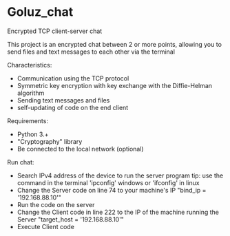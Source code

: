 # Goluz_chat
Encrypted TCP client-server chat


This project is an encrypted chat between 2 or more points, allowing you to send files and text messages to each other via the terminal
 
Characteristics:
- Communication using the TCP protocol
- Symmetric key encryption with key exchange with the Diffie-Helman algorithm
- Sending text messages and files
- self-updating of code on the end client
  
Requirements:
- Python 3.+
- "Cryptography" library
- Be connected to the local network (optional)

Run chat:
- Search IPv4 address of the device to run the server program
tip: use the command in the terminal 'ipconfig' windows or 'ifconfig' in linux
- Change the Server code on line 74 to your machine's IP "bind_ip = '192.168.88.10'"
- Run the code on the server
- Change the Client code in line 222 to the IP of the machine running the Server "target_host = '192.168.88.10'"
- Execute Client code

